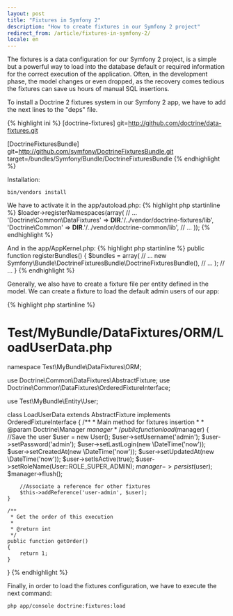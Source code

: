 ```yaml
---
layout: post
title: "Fixtures in Symfony 2"
description: "How to create fixtures in our Symfony 2 project"
redirect_from: /article/fixtures-in-symfony-2/
locale: en
---
```


The fixtures is a data configuration for our Symfony 2 project, is a simple but a powerful way to load into the database default or required information for the correct execution of the application. Often, in the development phase, the model changes or even dropped, as the recovery comes tedious the fixtures can save us hours of manual SQL insertions.

To install a Doctrine 2 fixtures system in our Symfony 2 app, we have to add the next lines to the "deps" file.

{% highlight ini %}
[doctrine-fixtures]
    git=http://github.com/doctrine/data-fixtures.git

[DoctrineFixturesBundle]
    git=http://github.com/symfony/DoctrineFixturesBundle.git
    target=/bundles/Symfony/Bundle/DoctrineFixturesBundle
{% endhighlight %}

Installation:

    bin/vendors install

We have to activate it in the app/autoload.php:
{% highlight php startinline %}
$loader->registerNamespaces(array(
    // ...
    'Doctrine\\Common\\DataFixtures' => __DIR__.'/../vendor/doctrine-fixtures/lib',
    'Doctrine\\Common' => __DIR__.'/../vendor/doctrine-common/lib',
    // ...
));
{% endhighlight %}

And in the app/AppKernel.php:
{% highlight php startinline %}
public function registerBundles()
{
    $bundles = array(
        // ...
        new Symfony\Bundle\DoctrineFixturesBundle\DoctrineFixturesBundle(),
        // ...
    );
    // ...
}
{% endhighlight %}

Generally, we also have to create a fixture file per entity defined in the model. We can create a fixture to load the default admin users of our app:

{% highlight php startinline %}
# Test/MyBundle/DataFixtures/ORM/LoadUserData.php

namespace Test\MyBundle\DataFixtures\ORM;

use Doctrine\Common\DataFixtures\AbstractFixture;
use Doctrine\Common\DataFixtures\OrderedFixtureInterface;

use Test\MyBundle\Entity\User;

class LoadUserData extends AbstractFixture implements OrderedFixtureInterface
{
    /**
     * Main method for fixtures insertion
     *
     * @param Doctrine\Manager $manager
     */
    public function load($manager)
    {
        //Save the user
        $user = new User();
        $user->setUsername('admin');
        $user->setPassword('admin');
        $user->setLastLogin(new \DateTime('now'));
        $user->setCreatedAt(new \DateTime('now'));
        $user->setUpdatedAt(new \DateTime('now'));
        $user->setIsActive(true);
        $user->setRoleName(User::ROLE_SUPER_ADMIN);
        $manager->persist($user);
        $manager->flush();

        //Associate a reference for other fixtures
        $this->addReference('user-admin', $user);
    }

    /**
     * Get the order of this execution
     *
     * @return int
     */
    public function getOrder()
    {
        return 1;
    }
}
{% endhighlight %}

Finally, in order to load the fixtures configuration, we have to execute the next command:

    php app/console doctrine:fixtures:load